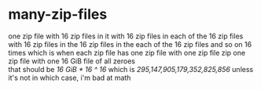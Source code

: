 # many-zip-files
one zip file with 16 zip files in it with 16 zip files in each of the 16 zip files with 16 zip files in the 16 zip files in the each of the 16 zip files and so on 16 times which is when each zip file has one zip file with one zip file zip one zip file with one 16 GiB file of all zeroes<br>
that should be <i>16 GiB * 16 ^ 16</i> which is <i>295,147,905,179,352,825,856</i> unless it's not in which case, i'm bad at math
